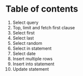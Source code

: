 # Table of contents
1. Select query
2. Top, limit and fetch first clause
3. Select first
4. Select last
5. Select random
6. Select in statement
7. Select date
8. Insert multiple rows
9. Insert into statement
10. Update statement
